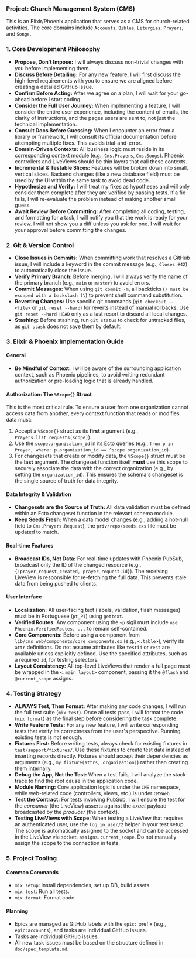 ### Project: Church Management System (CMS)

This is an Elixir/Phoenix application that serves as a CMS for church-related activities. The core domains include `Accounts`, `Bibles`, `Liturgies`, `Prayers`, and `Songs`.

### 1. Core Development Philosophy

- **Propose, Don't Impose:** I will always discuss non-trivial changes with you before implementing them.
- **Discuss Before Detailing:** For any new feature, I will first discuss the high-level requirements with you to ensure we are aligned before creating a detailed GitHub issue.
- **Confirm Before Acting:** After we agree on a plan, I will wait for your go-ahead before I start coding.
- **Consider the Full User Journey:** When implementing a feature, I will consider the entire user experience, including the content of emails, the clarity of instructions, and the pages users are sent to, not just the technical implementation.
- **Consult Docs Before Guessing:** When I encounter an error from a library or framework, I will consult its official documentation before attempting multiple fixes. This avoids trial-and-error.
- **Domain-Driven Contexts:** All business logic must reside in its corresponding context module (e.g., `Cms.Prayers`, `Cms.Songs`). Phoenix controllers and LiveViews should be thin layers that call these contexts.
- **Incremental & Testable Slices:** Features will be broken down into small, vertical slices. Backend changes (like a new database field) must be used by the UI within the same task to avoid dead code.
- **Hypothesize and Verify:** I will treat my fixes as hypotheses and will only consider them complete after they are verified by passing tests. If a fix fails, I will re-evaluate the problem instead of making another small guess.
- **Await Review Before Committing:** After completing all coding, testing, and formatting for a task, I will notify you that the work is ready for your review. I will not show you a diff unless you ask for one. I will wait for your approval before committing the changes.

### 2. Git & Version Control

- **Close Issues in Commits:** When committing work that resolves a GitHub issue, I will include a keyword in the commit message (e.g., `Closes #42`) to automatically close the issue.
- **Verify Primary Branch:** Before merging, I will always verify the name of the primary branch (e.g., `main` or `master`) to avoid errors.
- **Commit Messages:** When using `git commit -m`, all backticks (`) must be escaped with a backslash (\`) to prevent shell command substitution.
- **Reverting Changes:** Use specific git commands (`git checkout -- <file>` or `git reset --hard`) for reverts instead of manual rollbacks. Use `git reset --hard HEAD` only as a last resort to discard all local changes.
- **Stashing:** Before stashing, run `git status` to check for untracked files, as `git stash` does not save them by default.

### 3. Elixir & Phoenix Implementation Guide

#### **General**

- **Be Mindful of Context:** I will be aware of the surrounding application context, such as Phoenix pipelines, to avoid writing redundant authorization or pre-loading logic that is already handled.

#### **Authorization: The `%Scope{}` Struct**

This is the most critical rule. To ensure a user from one organization cannot access data from another, every context function that reads or modifies data must:

1. Accept a `%Scope{}` struct as its **first** argument (e.g., `Prayers.list_requests(scope)`).
2. Use the `scope.organization_id` in its Ecto queries (e.g., `from p in Prayer, where: p.organization_id == ^scope.organization_id`).
3. For changesets that create or modify data, the `%Scope{}` struct must be the **last** argument. The changeset function itself **must** use this scope to securely associate the data with the correct organization (e.g., by setting the `organization_id`). This ensures the schema's changeset is the single source of truth for data integrity.

#### **Data Integrity & Validation**

- **Changesets are the Source of Truth:** All data validation must be defined within an Ecto changeset function in the relevant schema module.
- **Keep Seeds Fresh:** When a data model changes (e.g., adding a not-null field to `Cms.Prayers.Request`), the `priv/repo/seeds.exs` file must be updated to match.

#### **Real-time Features**

- **Broadcast IDs, Not Data:** For real-time updates with Phoenix PubSub, broadcast only the ID of the changed resource (e.g., `{:prayer_request_created, prayer_request.id}`). The receiving LiveView is responsible for re-fetching the full data. This prevents stale data from being pushed to clients.

#### **User Interface**

- **Localization:** All user-facing text (labels, validation, flash messages) must be in Portuguese (`pt_PT`) using `gettext`.
- **Verified Routes:** Any component using the `~p` sigil must include `use Phoenix.VerifiedRoutes, ...` to remain self-contained.
- **Core Components:** Before using a component from `lib/cms_web/components/core_components.ex` (e.g., `<.table>`), verify its `attr` definitions. Do not assume attributes like `testid` or `rest` are available unless explicitly defined. Use the specified attributes, such as a required `id`, for testing selectors.
- **Layout Consistency:** All top-level LiveViews that render a full page must be wrapped in the `<.main_layout>` component, passing it the `@flash` and `@current_scope` assigns.

### 4. Testing Strategy

- **ALWAYS Test, Then Format:** After making any code changes, I will run the full test suite (`mix test`). Once all tests pass, I will format the code (`mix format`) as the final step before considering the task complete.
- **Write Feature Tests:** For any new feature, I will write corresponding tests that verify its correctness from the user's perspective. Running existing tests is not enough.
- **Fixtures First:** Before writing tests, always check for existing fixtures in `test/support/fixtures/`. Use these fixtures to create test data instead of inserting records directly. Fixtures should accept their dependencies as arguments (e.g., `my_fixture(attrs, organization)`) rather than creating them internally.
- **Debug the App, Not the Test:** When a test fails, I will analyze the stack trace to find the root cause in the application code.
- **Module Naming:** Core application logic is under the `CMS` namespace, while web-related code (controllers, views, etc.) is under `CMSWeb`.
- **Test the Contract:** For tests involving PubSub, I will ensure the test for the *consumer* (the LiveView) asserts against the *exact* payload broadcasted by the *producer* (the context).
- **Testing LiveViews with Scope:** When testing a LiveView that requires an authenticated user, use the `log_in_user/2` helper in your test setup. The scope is automatically assigned to the socket and can be accessed in the LiveView via `socket.assigns.current_scope`. Do not manually assign the scope to the connection in tests.

### 5. Project Tooling

#### Common Commands

- `mix setup`: Install dependencies, set up DB, build assets.
- `mix test`: Run all tests.
- `mix format`: Format code.

#### Planning

- Epics are managed as GitHub labels with the `epic:` prefix (e.g., `epic:accounts`), and tasks are individual GitHub issues.
- Tasks are individual GitHub issues.
- All new task issues must be based on the structure defined in `doc/spec_template.md`.
